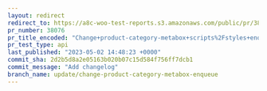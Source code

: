```yaml
---
layout: redirect
redirect_to: https://a8c-woo-test-reports.s3.amazonaws.com/public/pr/38076/api/index.html
pr_number: 38076
pr_title_encoded: "Change+product-category-metabox+scripts%2Fstyles+enqueue+logic"
pr_test_type: api
last_published: "2023-05-02 14:48:23 +0000"
commit_sha: 2d2b5d8a2e05163b020b07c15d584f756ff7dcb1
commit_message: "Add changelog"
branch_name: update/change-product-category-metabox-enqueue
---
```

